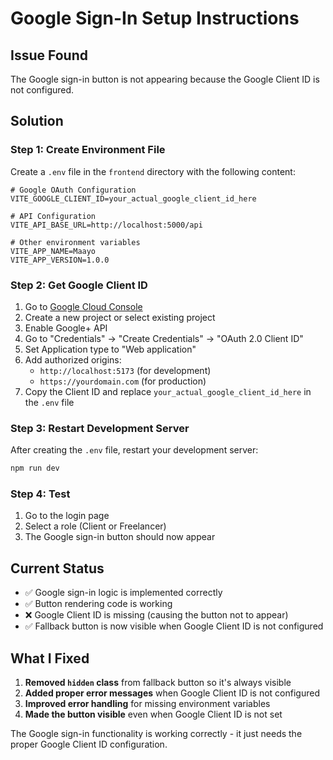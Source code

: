 # Google Sign-In Setup Instructions

## Issue Found
The Google sign-in button is not appearing because the Google Client ID is not configured.

## Solution

### Step 1: Create Environment File
Create a `.env` file in the `frontend` directory with the following content:

```env
# Google OAuth Configuration
VITE_GOOGLE_CLIENT_ID=your_actual_google_client_id_here

# API Configuration  
VITE_API_BASE_URL=http://localhost:5000/api

# Other environment variables
VITE_APP_NAME=Maayo
VITE_APP_VERSION=1.0.0
```

### Step 2: Get Google Client ID
1. Go to [Google Cloud Console](https://console.cloud.google.com/)
2. Create a new project or select existing project
3. Enable Google+ API
4. Go to "Credentials" → "Create Credentials" → "OAuth 2.0 Client ID"
5. Set Application type to "Web application"
6. Add authorized origins:
   - `http://localhost:5173` (for development)
   - `https://yourdomain.com` (for production)
7. Copy the Client ID and replace `your_actual_google_client_id_here` in the `.env` file

### Step 3: Restart Development Server
After creating the `.env` file, restart your development server:
```bash
npm run dev
```

### Step 4: Test
1. Go to the login page
2. Select a role (Client or Freelancer)
3. The Google sign-in button should now appear

## Current Status
- ✅ Google sign-in logic is implemented correctly
- ✅ Button rendering code is working
- ❌ Google Client ID is missing (causing the button not to appear)
- ✅ Fallback button is now visible when Google Client ID is not configured

## What I Fixed
1. **Removed `hidden` class** from fallback button so it's always visible
2. **Added proper error messages** when Google Client ID is not configured
3. **Improved error handling** for missing environment variables
4. **Made the button visible** even when Google Client ID is not set

The Google sign-in functionality is working correctly - it just needs the proper Google Client ID configuration.
